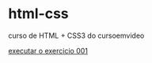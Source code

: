 # html-css
 curso de HTML + CSS3 do cursoemvideo

 <a href="https://matheussantos22.github.io/html-css/exercicios/ex001/index.html"> executar o exercicio 001 </a>
